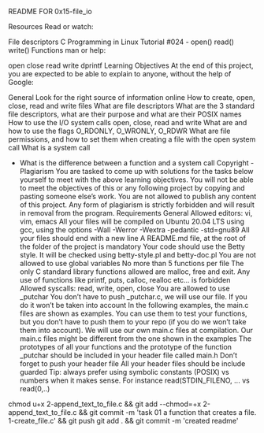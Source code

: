 README FOR 0x15-file_io

Resources
Read or watch:

File descriptors
C Programming in Linux Tutorial #024 - open() read() write() Functions
man or help:

open
close
read
write
dprintf
Learning Objectives
At the end of this project, you are expected to be able to explain to anyone, without the help of Google:

General
Look for the right source of information online
How to create, open, close, read and write files
What are file descriptors
What are the 3 standard file descriptors, what are their purpose and what are their POSIX names
How to use the I/O system calls open, close, read and write
What are and how to use the flags O_RDONLY, O_WRONLY, O_RDWR
What are file permissions, and how to set them when creating a file with the open system call
What is a system call

- What is the difference between a function and a system call
  Copyright - Plagiarism
  You are tasked to come up with solutions for the tasks below yourself to meet with the above learning objectives.
  You will not be able to meet the objectives of this or any following project by copying and pasting someone else’s work.
  You are not allowed to publish any content of this project.
  Any form of plagiarism is strictly forbidden and will result in removal from the program.
  Requirements
  General
  Allowed editors: vi, vim, emacs
  All your files will be compiled on Ubuntu 20.04 LTS using gcc, using the options -Wall -Werror -Wextra -pedantic -std=gnu89
  All your files should end with a new line
  A README.md file, at the root of the folder of the project is mandatory
  Your code should use the Betty style. It will be checked using betty-style.pl and betty-doc.pl
  You are not allowed to use global variables
  No more than 5 functions per file
  The only C standard library functions allowed are malloc, free and exit. Any use of functions like printf, puts, calloc, realloc etc… is forbidden
  Allowed syscalls: read, write, open, close
  You are allowed to use \_putchar
  You don’t have to push \_putchar.c, we will use our file. If you do it won’t be taken into account
  In the following examples, the main.c files are shown as examples. You can use them to test your functions, but you don’t have to push them to your repo (if you do we won’t take them into account). We will use our own main.c files at compilation. Our main.c files might be different from the one shown in the examples
  The prototypes of all your functions and the prototype of the function \_putchar should be included in your header file called main.h
  Don’t forget to push your header file
  All your header files should be include guarded
  Tip: always prefer using symbolic constants (POSIX) vs numbers when it makes sense. For instance read(STDIN_FILENO, ... vs read(0,..)

chmod u+x 2-append_text_to_file.c && git add --chmod=+x 2-append_text_to_file.c && git commit -m 'task 01  a function that creates a file. 1-create_file.c' && git push
git add . && git commit -m 'created readme'
